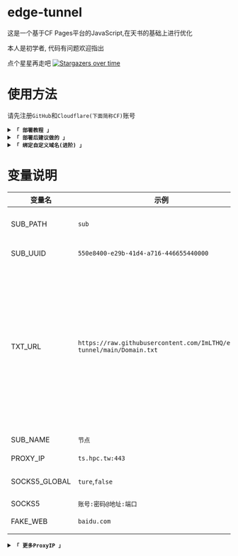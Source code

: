 # edge-tunnel

这是一个基于CF Pages平台的JavaScript,在天书的基础上进行优化

本人是初学者, 代码有问题欢迎指出

点个星星再走吧
[![Stargazers over time](https://starchart.cc/ImLTHQ/edge-tunnel.svg?variant=adaptive)](https://starchart.cc/ImLTHQ/edge-tunnel)

# 使用方法

请先注册`GitHub`和`Cloudflare(下面简称CF)`账号

<details>
<summary><code><strong>「 部署教程 」</strong></code></summary>

1. 部署
- 在Github上先 Fork 本项目
- 在CF 控制台中选择`计算(Workers)`
- 点击`创建`, 选择`Pages`
- 点击`连接到 Git`, 选中`edge-tunnel`项目, 修改`项目名称`
- 按照下面`变量说明`添加环境变量
- 点击`保存并部署`

2. 使用:
- 在你的Clash/V2ray客户端导入订阅地址`https://域名/订阅路径`即可
</details>

<details>
<summary><code><strong>「 部署后建议做的 」</strong></code></summary>

1. 设置Github Action
- 来到你Fork的仓库
- 在`Actions`选项卡中点击`绿色按钮`
- 选择`上游同步`
- 点击`Enable workflow`
- 这是为了使你的仓库与作者的同步保持最新

</details>

<details>
<summary><code><strong>「 绑定自定义域名(进阶) 」</strong></code></summary>

1. CF连接你的域名:
- 去`账户主页`,选择`域`,输入你的域名,点击`继续`
- 按照需求选择计划(免费的够用了),点击`继续`,点击`继续前往激活`,点击`确认`
- 按照CF的要求返回你的域名服务商,将你当前的DNS服务器替换为CF DNS服务器

2. Pages绑定自定义域名
- 点击Pages控制台的`自定义域`选项卡,点击`设置自定义域`
- 填入域名
- 点击`继续`,点击`激活域`
</details>

# 变量说明

| 变量名 | 示例 | 备注 |
|-|-|-|
| SUB_PATH | `sub` | 订阅路径（支持中文） |
| SUB_UUID | `550e8400-e29b-41d4-a716-446655440000` | 用于验证的UUID |
| TXT_URL | `https://raw.githubusercontent.com/ImLTHQ/edge-tunnel/main/Domain.txt` | 优选IP的txt地址  支持多地址  地址之间用换行隔开  格式: 地址:端口#节点名称  端口不填默认443  节点名称不填则使用默认节点名称 |
| SUB_NAME | `节点` | 默认节点名称 |
| PROXY_IP | `ts.hpc.tw:443` | 反代IP |
| SOCKS5_GLOBAL | `ture`,`false` | 启用SOCKS5全局反代 |
| SOCKS5 | `账号:密码@地址:端口` | SOCKS5 |
| FAKE_WEB | `baidu.com` | 根路径的伪装网页 |

<details>
<summary><code><strong>「 更多ProxyIP 」</strong></code></summary>

- `ProxyIP.US.CMLiussss.net` IP落地区域: 🇺🇸 美国
- `ProxyIP.SG.CMLiussss.net` IP落地区域: 🇸🇬 新加坡
- `ProxyIP.JP.CMLiussss.net` IP落地区域: 🇯🇵 日本
- `ProxyIP.HK.CMLiussss.net` IP落地区域: 🇭🇰 香港
- `ProxyIP.KR.CMLiussss.net` IP落地区域: 🇰🇷 韩国
- `ProxyIP.DE.tp2024.CMLiussss.net` 🤖️GPT专用 IP落地区域: 🇩🇪 德国
- `ProxyIP.Aliyun.CMLiussss.net` IP落地区域: ☁️ 阿里云
- `ProxyIP.Oracle.CMLiussss.net` IP落地区域: ☁️ 甲骨文
- `ProxyIP.DigitalOcean.CMLiussss.net` IP落地区域: ☁️ 数码海
- `ProxyIP.Vultr.CMLiussss.net` IP落地区域: ☁️ Vultr
- `ProxyIP.Multacom.CMLiussss.net` IP落地区域: ☁️ Multacom
<details>

# 已适配客户端

Windows

- [v2rayN](https://github.com/2dust/v2rayN)
- clash（[FlClash](https://github.com/chen08209/FlClash), [mihomo-party](https://github.com/mihomo-party-org/mihomo-party), [clash-verge-rev](https://github.com/clash-verge-rev/clash-verge-rev), [Clash Nyanpasu](https://github.com/keiko233/clash-nyanpasu)）

安卓

- [v2rayNG](https://github.com/2dust/v2rayNG)
- [ClashMetaForAndroid](https://github.com/MetaCubeX/ClashMetaForAndroid)

MacOS

- [v2rayN](https://github.com/2dust/v2rayN)
- clash（[FlClash](https://github.com/chen08209/FlClash), [mihomo-party](https://github.com/mihomo-party-org/mihomo-party)）

# 感谢
[shulng](https://github.com/shulng), [XIU2](https://github.com/XIU2), [zizifn](https://github.com/zizifn), [cmliu](https://github.com/cmliu)
